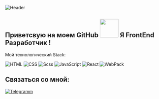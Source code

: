 ![Header](https://github.com/watefalls/watefalls/blob/main/assets/developer-logo.jpg)

## Приветсвую на моем GitHub <img src="https://4.bp.blogspot.com/-3Rh88Pvv1jw/XJyAscRzDFI/AAAAAABF_7c/tSZUq17p3RwosMtfNMdFM7fNGCjFb_jsACLcBGAs/s1600/AW3794515_12.gif" width="60px"> Я FrontEnd Разработчик !

Мой технологический Stack:

![HTML](https://img.shields.io/badge/-HTML-9cf?style=flat-square&logo=HTML5)
![CSS](https://img.shields.io/badge/-CSS-2622aa?style=flat-square&logo=CSS3)
![Scss](https://img.shields.io/badge/-SCSS-blueviolet?style=flat-square&logo=sass)
![JavaScript](https://img.shields.io/badge/-JavaScript-3f834f?style=flat-square&logo=JavaScript)
![React](https://img.shields.io/badge/-React-0097a8?style=flat-square&logo=React)
![WebPack](https://img.shields.io/badge/-Webpack-purple?style=flat-square&logo=Webpack)

## Связаться со мной:

[![Telegramm](https://img.shields.io/badge/-Telegram-003da6?style=flat-square&logo=Telegram)](https://t.me/DedGasPa4o)